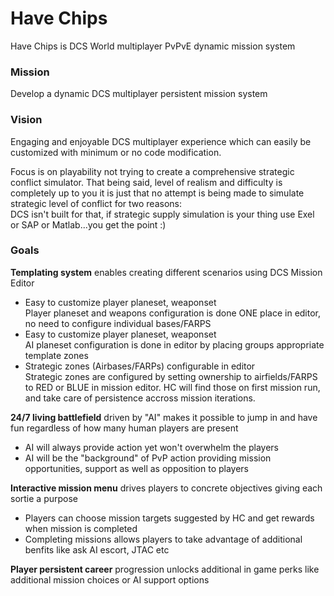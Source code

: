 # Have Chips

Have Chips is DCS World multiplayer PvPvE dynamic mission system

### **Mission**

Develop a dynamic DCS multiplayer persistent mission system

### **Vision**

Engaging and enjoyable DCS multiplayer experience which can easily be customized with minimum or no code modification. 

Focus is on playability not trying to create a comprehensive strategic conflict simulator. That being said, level of realism and difficulty is completely up to you it is just that no attempt is being made to simulate strategic level of conflict for two reasons:  
DCS isn't built for that, if strategic supply simulation is your thing use Exel or SAP or Matlab...you get the point :)

### **Goals**

**Templating system** enables creating different scenarios using DCS Mission Editor

*   Easy to customize player planeset, weaponset  
    Player planeset and weapons configuration is done ONE place in editor, no need to configure individual bases/FARPS
*   Easy to customize player planeset, weaponset  
    AI planeset configuration is done in editor by placing groups appropriate template zones
*   Strategic zones (Airbases/FARPs) configurable in editor  
    Strategic zones are configured by setting ownership to airfields/FARPS to RED or BLUE in mission editor. HC will find those on first mission run, and take care of persistence accross mission iterations.

**24/7 living battlefield** driven by "AI" makes it possible to jump in and have fun regardless of how many human players are present

*   AI will always provide action yet won't overwhelm the players
*   AI will be the "background" of PvP action providing mission opportunities, support as well as opposition to players

**Interactive mission menu** drives players to concrete objectives giving each sortie a purpose

*   Players can choose mission targets suggested by HC and get rewards when mission is completed
*   Completing missions allows players to take advantage of additional benfits like ask AI escort, JTAC etc

**Player persistent career** progression unlocks additional in game perks like additional mission choices or AI support options